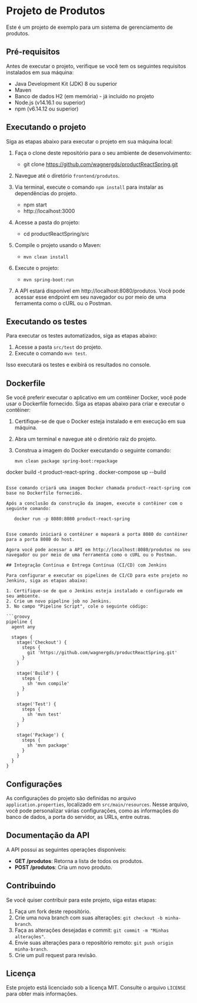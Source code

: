 # Projeto de Produtos

Este é um projeto de exemplo para um sistema de gerenciamento de produtos.

## Pré-requisitos

Antes de executar o projeto, verifique se você tem os seguintes requisitos instalados em sua máquina:

- Java Development Kit (JDK) 8 ou superior
- Maven
- Banco de dados H2 (em memória) - já incluído no projeto
- Node.js (v14.16.1 ou superior)
- npm (v6.14.12 ou superior)

## Executando o projeto

Siga as etapas abaixo para executar o projeto em sua máquina local:

1. Faça o clone deste repositório para o seu ambiente de desenvolvimento:
   - git clone https://github.com/wagnergds/productReactSpring.git
2. Navegue até o diretório `frontend/produtos`.
3. Via terminal, execute o comando `npm install` para instalar as dependências do projeto.
   - npm start
   - http://localhost:3000
4. Acesse a pasta do projeto:
   - cd productReactSpring/src
5. Compile o projeto usando o Maven:
   - `mvn clean install`
6. Execute o projeto:
   - `mvn spring-boot:run`


7. A API estará disponível em http://localhost:8080/produtos. Você pode acessar esse endpoint em seu navegador ou por meio de uma ferramenta como o cURL ou o Postman.

## Executando os testes

Para executar os testes automatizados, siga as etapas abaixo:

1. Acesse a pasta `src/test` do projeto.
2. Execute o comando `mvn test`.

Isso executará os testes e exibirá os resultados no console.

## Dockerfile

Se você preferir executar o aplicativo em um contêiner Docker, você pode usar o Dockerfile fornecido. Siga as etapas abaixo para criar e executar o contêiner:

1. Certifique-se de que o Docker esteja instalado e em execução em sua máquina.
2. Abra um terminal e navegue até o diretório raiz do projeto.
3. Construa a imagem do Docker executando o seguinte comando:
   

   ```shell
   mvn clean package spring-boot:repackage
  docker build -t product-react-spring .
  docker-compose up --build
```

Esse comando criará uma imagem Docker chamada product-react-spring com base no Dockerfile fornecido.

Após a conclusão da construção da imagem, execute o contêiner com o seguinte comando:

   docker run -p 8080:8080 product-react-spring


Esse comando iniciará o contêiner e mapeará a porta 8080 do contêiner para a porta 8080 do host.

Agora você pode acessar a API em http://localhost:8080/produtos no seu navegador ou por meio de uma ferramenta como o cURL ou o Postman.

## Integração Contínua e Entrega Contínua (CI/CD) com Jenkins

Para configurar e executar os pipelines de CI/CD para este projeto no Jenkins, siga as etapas abaixo:

1. Certifique-se de que o Jenkins esteja instalado e configurado em seu ambiente.
2. Crie um novo pipeline job no Jenkins.
3. No campo "Pipeline Script", cole o seguinte código:

```groovy
pipeline {
  agent any

  stages {
    stage('Checkout') {
      steps {
        git 'https://github.com/wagnergds/productReactSpring.git'
      }
    }

    stage('Build') {
      steps {
        sh 'mvn compile'
      }
    }

    stage('Test') {
      steps {
        sh 'mvn test'
      }
    }

    stage('Package') {
      steps {
        sh 'mvn package'
      }
    }
  }
}
```

## Configurações

As configurações do projeto são definidas no arquivo `application.properties`, localizado em `src/main/resources`. Nesse arquivo, você pode personalizar várias configurações, como as informações do banco de dados, a porta do servidor, as URLs, entre outras.

## Documentação da API

A API possui as seguintes operações disponíveis:

- **GET /produtos**: Retorna a lista de todos os produtos.
- **POST /produtos**: Cria um novo produto.

## Contribuindo

Se você quiser contribuir para este projeto, siga estas etapas:

1. Faça um fork deste repositório.
2. Crie uma nova branch com suas alterações: `git checkout -b minha-branch`.
3. Faça as alterações desejadas e commit: `git commit -m "Minhas alterações"`.
4. Envie suas alterações para o repositório remoto: `git push origin minha-branch`.
5. Crie um pull request para revisão.

## Licença

Este projeto está licenciado sob a licença MIT. Consulte o arquivo `LICENSE` para obter mais informações.
